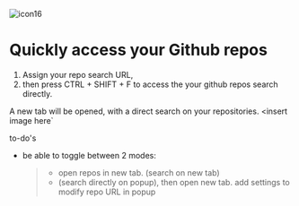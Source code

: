 ![icon16](https://github.com/capitanbarbosa/extension-github_quick_search/assets/65256527/91440fcb-f13c-4791-883c-5045ca08cd3e)

# Quickly access your Github repos

1. Assign your repo search URL,
2. then press CTRL + SHIFT + F to access the your github repos search directly.

A new tab will be opened, with a direct search on your repositories.
<insert image here`

to-do's

- be able to toggle between 2 modes:
  > - open repos in new tab. (search on new tab)
  >   <br>
  > - (search directly on popup), then open new tab.
  >   add settings to modify repo URL in popup
